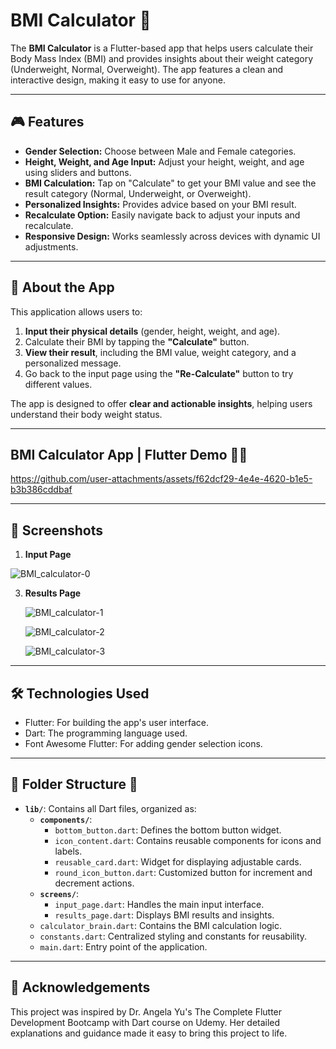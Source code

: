 # BMI Calculator 🧮

The **BMI Calculator** is a Flutter-based app that helps users calculate their Body Mass Index (BMI) and provides insights about their weight category (Underweight, Normal, Overweight). The app features a clean and interactive design, making it easy to use for anyone.

---

## 🎮 Features
- **Gender Selection:** Choose between Male and Female categories.  
- **Height, Weight, and Age Input:** Adjust your height, weight, and age using sliders and buttons.  
- **BMI Calculation:** Tap on "Calculate" to get your BMI value and see the result category (Normal, Underweight, or Overweight).  
- **Personalized Insights:** Provides advice based on your BMI result.  
- **Recalculate Option:** Easily navigate back to adjust your inputs and recalculate.  
- **Responsive Design:** Works seamlessly across devices with dynamic UI adjustments.

---

## 📖 About the App
This application allows users to:
1. **Input their physical details** (gender, height, weight, and age).
2. Calculate their BMI by tapping the **"Calculate"** button.
3. **View their result**, including the BMI value, weight category, and a personalized message.
4. Go back to the input page using the **"Re-Calculate"** button to try different values.

The app is designed to offer **clear and actionable insights**, helping users understand their body weight status.

---

## BMI Calculator App | Flutter Demo 🧮✨

https://github.com/user-attachments/assets/f62dcf29-4e4e-4620-b1e5-b3b386cddbaf

---

## 📸 Screenshots

1. **Input Page**
   
 ![BMI_calculator-0](https://github.com/user-attachments/assets/d5785aa4-5b68-4def-a91a-5f02486ba539)

3. **Results Page**
   
   ![BMI_calculator-1](https://github.com/user-attachments/assets/649102aa-68db-4ef3-83b3-e0655e38e2b3)

   ![BMI_calculator-2](https://github.com/user-attachments/assets/01c5b7f8-9a1a-4ba6-a178-96ffdba3fd1a)

   ![BMI_calculator-3](https://github.com/user-attachments/assets/aec6acd9-57ff-4bcf-8ee1-000554660721)

---

## 🛠️ Technologies Used
- Flutter: For building the app's user interface.
- Dart: The programming language used.
- Font Awesome Flutter: For adding gender selection icons.

---

## 📂 Folder Structure 📂
- **`lib/`**: Contains all Dart files, organized as:
  - **`components/`**:
    - `bottom_button.dart`: Defines the bottom button widget.
    - `icon_content.dart`: Contains reusable components for icons and labels.
    - `reusable_card.dart`: Widget for displaying adjustable cards.
    - `round_icon_button.dart`: Customized button for increment and decrement actions.
  - **`screens/`**:
    - `input_page.dart`: Handles the main input interface.
    - `results_page.dart`: Displays BMI results and insights.
  - `calculator_brain.dart`: Contains the BMI calculation logic.
  - `constants.dart`: Centralized styling and constants for reusability.
  - `main.dart`: Entry point of the application.

---

## 🙏 Acknowledgements
This project was inspired by Dr. Angela Yu's The Complete Flutter Development Bootcamp with Dart course on Udemy. Her detailed explanations and guidance made it easy to bring this project to life.
